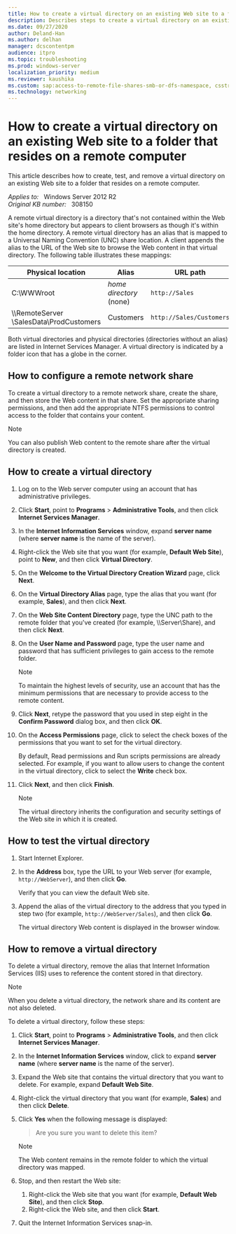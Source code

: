```yaml
---
title: How to create a virtual directory on an existing Web site to a folder that resides on a remote computer
description: Describes steps to create a virtual directory on an existing Web site to a folder that resides on a remote computer.
ms.date: 09/27/2020
author: Deland-Han
ms.author: delhan
manager: dcscontentpm
audience: itpro
ms.topic: troubleshooting
ms.prod: windows-server
localization_priority: medium
ms.reviewer: kaushika
ms.custom: sap:access-to-remote-file-shares-smb-or-dfs-namespace, csstroubleshoot
ms.technology: networking
---
```

# How to create a virtual directory on an existing Web site to a folder that resides on a remote computer  

This article describes how to create, test, and remove a virtual directory on an existing Web site to a folder that resides on a remote computer.

_Applies to:_ &nbsp; Windows Server 2012 R2  
_Original KB number:_ &nbsp; 308150

A remote virtual directory is a directory that's not contained within the Web site's home directory but appears to client browsers as though it's within the home directory. A remote virtual directory has an alias that is mapped to a Universal Naming Convention (UNC) share location. A client appends the alias to the URL of the Web site to browse the Web content in that virtual directory. The following table illustrates these mappings:

| Physical location| Alias| URL path |
|---|---|---|
|C:\WWWroot| _home directory_ <br/>(none)|`http://Sales`|
|\\\RemoteServer<br/>\SalesData\ProdCustomers|Customers|`http://Sales/Customers`|
  
  Both virtual directories and physical directories (directories without an alias) are listed in Internet Services Manager. A virtual directory is indicated by a folder icon that has a globe in the corner.

## How to configure a remote network share

To create a virtual directory to a remote network share, create the share, and then store the Web content in that share. Set the appropriate sharing permissions, and then add the appropriate NTFS permissions to control access to the folder that contains your content.

> [!NOTE]
> You can also publish Web content to the remote share after the virtual directory is created.

## How to create a virtual directory

1. Log on to the Web server computer using an account that has administrative privileges.
2. Click **Start**, point to **Programs** > **Administrative Tools**, and then click **Internet Services Manager**.
3. In the **Internet Information Services** window, expand **server name** (where **server name** is the name of the server).
4. Right-click the Web site that you want (for example, **Default Web Site**), point to **New**, and then click **Virtual Directory**.
5. On the **Welcome to the Virtual Directory Creation Wizard** page, click **Next**.
6. On the **Virtual Directory Alias** page, type the alias that you want (for example, **Sales**), and then click **Next**.
7. On the **Web Site Content Directory** page, type the UNC path to the remote folder that you've created (for example, \\\\Server\\Share), and then click **Next**.
8. On the **User Name and Password** page, type the user name and password that has sufficient privileges to gain access to the remote folder.
    > [!NOTE]
    > To maintain the highest levels of security, use an account that has the minimum permissions that are necessary to provide access to the remote content.
9. Click **Next**, retype the password that you used in step eight in the **Confirm Password** dialog box, and then click **OK**.
10. On the **Access Permissions** page, click to select the check boxes of the permissions that you want to set for the virtual directory.

    By default, Read permissions and Run scripts permissions are already selected. For example, if you want to allow users to change the content in the virtual directory, click to select the **Write** check box.
11. Click **Next**, and then click **Finish**.

    > [!NOTE]
    > The virtual directory inherits the configuration and security settings of the Web site in which it is created.

## How to test the virtual directory

1. Start Internet Explorer.
2. In the **Address** box, type the URL to your Web server (for example, `http://WebServer`), and then click **Go**.

    Verify that you can view the default Web site.
3. Append the alias of the virtual directory to the address that you typed in step two (for example, `http://WebServer/Sales`), and then click **Go**.

    The virtual directory Web content is displayed in the browser window.

## How to remove a virtual directory

To delete a virtual directory, remove the alias that Internet Information Services (IIS) uses to reference the content stored in that directory.

> [!NOTE]
> When you delete a virtual directory, the network share and its content are not also deleted.

To delete a virtual directory, follow these steps:

1. Click **Start**, point to **Programs** > **Administrative Tools**, and then click **Internet Services Manager**.
2. In the **Internet Information Services** window, click to expand **server name** (where **server name** is the name of the server).
3. Expand the Web site that contains the virtual directory that you want to delete. For example, expand **Default Web Site**.
4. Right-click the virtual directory that you want (for example, **Sales**) and then click **Delete**.
5. Click **Yes** when the following message is displayed:
    > Are you sure you want to delete this item?

    > [!NOTE]
    > The Web content remains in the remote folder to which the virtual directory was mapped.
6. Stop, and then restart the Web site:
    1. Right-click the Web site that you want (for example, **Default Web Site**), and then click **Stop**.
    2. Right-click the Web site, and then click **Start**.
7. Quit the Internet Information Services snap-in.
